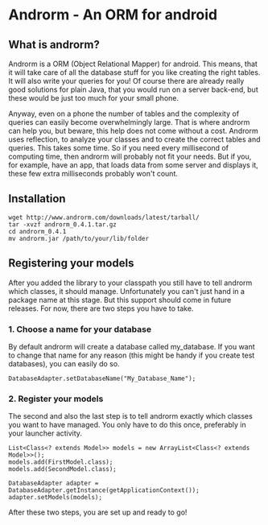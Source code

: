Androrm - An ORM for android
============================

## What is androrm?

Androrm is a ORM (Object Relational Mapper) for android. This means, that it will take care of all the database stuff for you like creating the right tables. It will also write your queries for you! Of course there are already really good solutions for plain Java, that you would run on a server back-end, but these would be just too much for your small phone.

Anyway, even on a phone the number of tables and the complexity of queries can easily become overwhelmingly large. That is where androrm can help you, but beware, this help does not come without a cost. Androrm uses reflection, to analyze your classes and to create the correct tables and queries. This takes some time. So if you need every millisecond of computing time, then androrm will probably not fit your needs. But if you, for example, have an app, that loads data from some server and displays it, these few extra milliseconds probably won't count.

## Installation

    wget http://www.androrm.com/downloads/latest/tarball/
    tar -xvzf androrm_0.4.1.tar.gz
    cd androrm_0.4.1
    mv androrm.jar /path/to/your/lib/folder

## Registering your models

After you added the library to your classpath you still have to tell androrm which classes, it should manage. Unfortunately you can't just hand in a package name at this stage. But this support should come in future releases. For now, there are two steps you have to take.

### 1. Choose a name for your database

By default androrm will create a database called my_database. If you want to change that name for any reason (this might be handy if you create test databases), you can easily do so.

    DatabaseAdapter.setDatabaseName("My_Database_Name");

### 2. Register your models

The second and also the last step is to tell androrm exactly which classes you want to have managed. You only have to do this once, preferably in your launcher activity.

    List<Class<? extends Model>> models = new ArrayList<Class<? extends Model>>();
    models.add(FirstModel.class);
    models.add(SecondModel.class);

    DatabaseAdapter adapter = DatabaseAdapter.getInstance(getApplicationContext());
    adapter.setModels(models);

After these two steps, you are set up and ready to go!